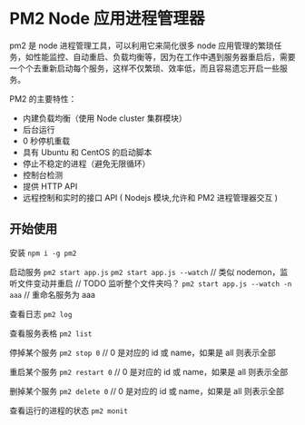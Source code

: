 # PM2 Node 应用进程管理器

pm2 是 node 进程管理工具，可以利用它来简化很多 node 应用管理的繁琐任务，如性能监控、自动重启、负载均衡等，因为在工作中遇到服务器重启后，需要一个个去重新启动每个服务，这样不仅繁琐、效率低，而且容易遗忘开启一些服务。

PM2 的主要特性：

- 内建负载均衡（使用 Node cluster 集群模块）
- 后台运行
- 0 秒停机重载
- 具有 Ubuntu 和 CentOS 的启动脚本
- 停止不稳定的进程（避免无限循环）
- 控制台检测
- 提供 HTTP API
- 远程控制和实时的接口 API ( Nodejs 模块,允许和 PM2 进程管理器交互 )

## 开始使用

安装
`npm i -g pm2`

启动服务
`pm2 start app.js`
`pm2 start app.js --watch` // 类似 nodemon，监听文件变动并重启 // TODO 监听整个文件夹吗？
`pm2 start app.js --watch -n aaa` // 重命名服务为 aaa

查看日志
`pm2 log`

查看服务表格
`pm2 list`

停掉某个服务
`pm2 stop 0` // 0 是对应的 id 或 name，如果是 all 则表示全部

重启某个服务
`pm2 restart 0` // 0 是对应的 id 或 name，如果是 all 则表示全部

删掉某个服务
`pm2 delete 0` // 0 是对应的 id 或 name，如果是 all 则表示全部

查看运行的进程的状态
`pm2 monit`
